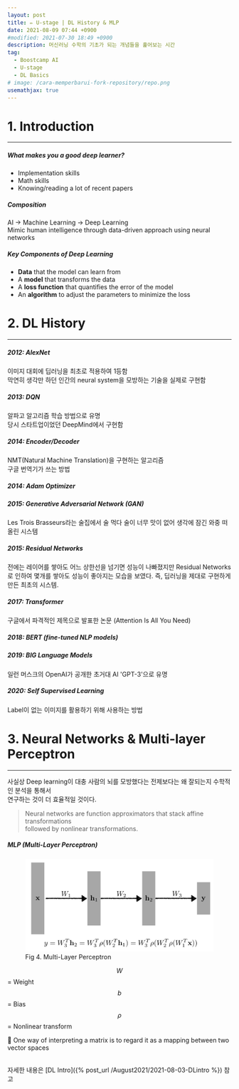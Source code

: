 ```yaml
---
layout: post
title: ✏️ U-stage | DL History & MLP
date: 2021-08-09 07:44 +0900
#modified: 2021-07-30 18:49 +0900
description: 머신러닝 수학의 기초가 되는 개념들을 훑어보는 시간
tag:
  - Boostcamp AI
  - U-stage
  - DL Basics
# image: /cara-memperbarui-fork-repository/repo.png
usemathjax: true
---
```


# 1. Introduction
---
##### What makes you a good deep learner?

* Implementation skills
* Math skills
* Knowing/reading a lot of recent papers

##### Composition

AI -> Machine Learning -> Deep Learning\
Mimic human intelligence through data-driven approach using neural networks

##### Key Components of Deep Learning

* **Data** that the model can learn from
* A **model** that transforms the data
* A **loss function** that quantifies the error of the model
* An **algorithm** to adjust the parameters to minimize the loss

# 2. DL History
---
##### 2012: AlexNet
이미지 대회에 딥러닝을 최초로 적용하여 1등함\
막연히 생각만 하던 인간의 neural system을 모방하는 기술을 실제로 구현함

##### 2013: DQN
알파고 알고리즘 학습 방법으로 유명\
당시 스타트업이었던 DeepMind에서 구현함

##### 2014: Encoder/Decoder
NMT(Natural Machine Translation)을 구현하는 알고리즘\
구글 번역기가 쓰는 방법

##### 2014: Adam Optimizer

##### 2015: Generative Adversarial Network (GAN)
Les Trois Brasseurs라는 술집에서 술 먹다 술이 너무 맛이 없어 생각에 잠긴 와중 떠올린 시스템

##### 2015: Residual Networks
전에는 레이어를 쌓아도 어느 상한선을 넘기면 성능이 나빠졌지만 Residual Networks로 인하여 몇개를 쌓아도 성능이 좋아지는 모습을 보였다. 즉, 딥러닝을 제대로 구현하게 만든 최초의 시스템.

##### 2017: Transformer
구글에서 파격적인 제목으로 발표한 논문 (Attention Is All You Need)

##### 2018: BERT (fine-tuned NLP models)

##### 2019: BIG Language Models
일런 머스크의 OpenAI가 공개한 초거대 AI 'GPT-3'으로 유명

##### 2020: Self Supervised Learning
Label이 없는 이미지를 활용하기 위해 사용하는 방법

# 3. Neural Networks & Multi-layer Perceptron
---
사실상 Deep learning이 대충 사람의 뇌를 모방했다는 전제보다는 왜 잘되는지 수학적인 분석을 통해서 \
연구하는 것이 더 효율적일 것이다.

> Neural networks are function approximators that stack affine transformations \
followed by nonlinear transformations.

##### MLP (Multi-Layer Perceptron)

<figure>
<img src="/assets/img/IMG_1235.jpg" alt="MLP">
<figcaption>Fig 4. Multi-Layer Perceptron</figcaption>
</figure>

$$W$$ = Weight \
$$b$$ = Bias \
$$\rho$$ = Nonlinear transform

🎈 One way of interpreting a matrix is to regard it as a mapping between two vector spaces

\
자세한 내용은 [DL Intro]({% post_url /August2021/2021-08-03-DLintro %}) 참고